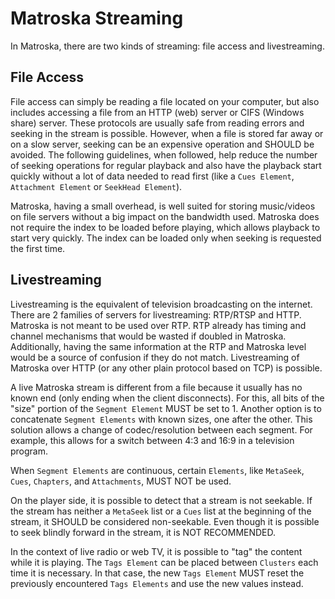 ---
---

# Matroska Streaming

In Matroska, there are two kinds of streaming: file access and livestreaming.

## File Access

File access can simply be reading a file located on your computer, but also includes accessing a file from an HTTP (web) server or CIFS (Windows share) server. These protocols are usually safe from reading errors and seeking in the stream is possible. However, when a file is stored far away or on a slow server, seeking can be an expensive operation and SHOULD be avoided. The following guidelines, when followed, help reduce the number of seeking operations for regular playback and also have the playback start quickly without a lot of data needed to read first (like a `Cues Element`, `Attachment Element` or `SeekHead Element`).

Matroska, having a small overhead, is well suited for storing music/videos on file servers without a big impact on the bandwidth used. Matroska does not require the index to be loaded before playing, which allows playback to start very quickly. The index can be loaded only when seeking is requested the first time.

## Livestreaming

Livestreaming is the equivalent of television broadcasting on the internet. There are 2 families of servers for livestreaming: RTP/RTSP and HTTP. Matroska is not meant to be used over RTP. RTP already has timing and channel mechanisms that would be wasted if doubled in Matroska. Additionally, having the same information at the RTP and Matroska level would be a source of confusion if they do not match. Livestreaming of Matroska over HTTP (or any other plain protocol based on TCP) is possible.

A live Matroska stream is different from a file because it usually has no known end (only ending when the client disconnects). For this, all bits of the "size" portion of the `Segment Element` MUST be set to 1. Another option is to concatenate `Segment Elements` with known sizes, one after the other. This solution allows a change of codec/resolution between each segment. For example, this allows for a switch between 4:3 and 16:9 in a television program.

When `Segment Elements` are continuous, certain `Elements`, like `MetaSeek`, `Cues`, `Chapters`, and `Attachments`, MUST NOT be used.

On the player side, it is possible to detect that a stream is not seekable. If the stream has neither a `MetaSeek` list or a `Cues` list at the beginning of the stream, it SHOULD be considered non-seekable. Even though it is possible to seek blindly forward in the stream, it is NOT RECOMMENDED.

In the context of live radio or web TV, it is possible to "tag" the content while it is playing. The `Tags Element` can be placed between `Clusters` each time it is necessary. In that case, the new `Tags Element` MUST reset the previously encountered `Tags Elements` and use the new values instead.
